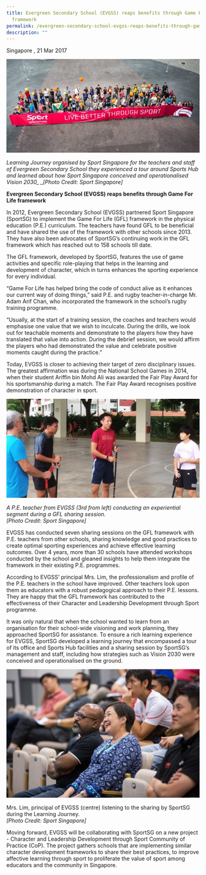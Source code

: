 ```yaml
---
title: Evergreen Secondary School (EVGSS) reaps benefits through Game For Life
  framework
permalink: /evergreen-secondary-school-evgss-reaps-benefits-through-game-for-life-framework/
description: ""
---
```

Singapore , 21 Mar 2017

![](/images/Sport%20Leadership%20Latest/Evergreen%20Secondary%20School/LBTS_EVERGREEN.jpeg)

*Learning Journey organised by Sport Singapore for the teachers and staff of Evergreen Secondary School they experienced a tour around Sports Hub and learned about how Sport Singapore conceived and operationalised Vision 2030_ _\[Photo Credit: Sport Singapore\]*

**Evergreen Secondary School (EVGSS) reaps benefits through Game For Life framework**

In 2012, Evergreen Secondary School (EVGSS) partnered Sport Singapore (SportSG) to implement the Game For Life (GFL) framework in the physical education (P.E.) curriculum. The teachers have found GFL to be beneficial and have shared the use of the framework with other schools since 2013. They have also been advocates of SportSG’s continuing work in the GFL framework which has reached out to 158 schools till date.

The GFL framework, developed by SportSG, features the use of game activities and specific role-playing that helps in the learning and development of character, which in turns enhances the sporting experience for every individual. 

“Game For Life has helped bring the code of conduct alive as it enhances our current way of doing things,” said P.E. and rugby teacher-in-charge Mr. Adam Arif Chan, who incorporated the framework in the school’s rugby training programme.

“Usually, at the start of a training session, the coaches and teachers would emphasise one value that we wish to inculcate. During the drills, we look out for teachable moments and demonstrate to the players how they have translated that value into action. During the debrief session, we would affirm the players who had demonstrated the value and celebrate positive moments caught during the practice.”

Today, EVGSS is closer to achieving their target of zero disciplinary issues. The greatest affirmation was during the National School Games in 2014, when their student Ariffin bin Mohd Ali was awarded the Fair Play Award for his sportsmanship during a match. The Fair Play Award recognises positive demonstration of character in sport.

![](/images/Sport%20Leadership%20Latest/Evergreen%20Secondary%20School/EVGSS_A_PE_TEACHER_edited.jpeg)

_A P.E. teacher from EVGSS (3rd from left) conducting an experiential segment during a GFL sharing session.  
\[Photo Credit: Sport Singapore\]_

EVGSS has conducted seven sharing sessions on the GFL framework with P.E. teachers from other schools, sharing knowledge and good practices to create optimal sporting experiences and achieve effective learning outcomes. Over 4 years, more than 30 schools have attended workshops conducted by the school and gleaned insights to help them integrate the framework in their existing P.E. programmes. 

According to EVGSS’ principal Mrs. Lim, the professionalism and profile of the P.E. teachers in the school have improved. Other teachers look upon them as educators with a robust pedagogical approach to their P.E. lessons. They are happy that the GFL framework has contributed to the effectiveness of their Character and Leadership Development through Sport programme.

It was only natural that when the school wanted to learn from an organisation for their school-wide visioning and work planning, they approached SportSG for assistance. To ensure a rich learning experience for EVGSS, SportSG developed a learning journey that encompassed a tour of its office and Sports Hub facilities and a sharing session by SportSG’s management and staff, including how strategies such as Vision 2030 were conceived and operationalised on the ground.

![](/images/Sport%20Leadership%20Latest/Evergreen%20Secondary%20School/PRINCIPAL_EVGSS.jpeg)

Mrs. Lim, principal of EVGSS (centre) listening to the sharing by SportSG during the Learning Journey.  
_\[Photo Credit: Sport Singapore\]_

Moving forward, EVGSS will be collaborating with SportSG on a new project - Character and Leadership Development through Sport Community of Practice (CoP). The project gathers schools that are implementing similar character development frameworks to share their best practices, to improve affective learning through sport to proliferate the value of sport among educators and the community in Singapore.